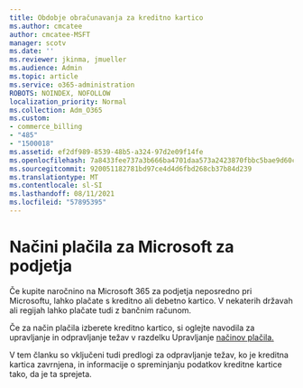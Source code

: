 ```yaml
---
title: Obdobje obračunavanja za kreditno kartico
ms.author: cmcatee
author: cmcatee-MSFT
manager: scotv
ms.date: ''
ms.reviewer: jkinma, jmueller
ms.audience: Admin
ms.topic: article
ms.service: o365-administration
ROBOTS: NOINDEX, NOFOLLOW
localization_priority: Normal
ms.collection: Adm_O365
ms.custom:
- commerce_billing
- "485"
- "1500018"
ms.assetid: ef2df989-8539-48b5-a324-97d2e09f14fe
ms.openlocfilehash: 7a8433fee737a3b666ba4701daa573a2423870fbbc5bae9d60ca7e5df226b843
ms.sourcegitcommit: 920051182781bd97ce4d4d6fbd268cb37b84d239
ms.translationtype: MT
ms.contentlocale: sl-SI
ms.lasthandoff: 08/11/2021
ms.locfileid: "57895395"
---
```

# <a name="payment-methods-for-microsoft-for-business"></a>Načini plačila za Microsoft za podjetja

Če kupite naročnino na Microsoft 365 za podjetja neposredno pri Microsoftu, lahko plačate s kreditno ali debetno kartico. V nekaterih državah ali regijah lahko plačate tudi z bančnim računom.
  
Če za način plačila izberete kreditno kartico, si oglejte navodila za upravljanje in odpravljanje težav v razdelku Upravljanje [načinov plačila.](https://docs.microsoft.com/microsoft-365/commerce/billing-and-payments/manage-payment-methods)
  
V tem članku so vključeni tudi predlogi za odpravljanje težav, ko je kreditna kartica zavrnjena, in informacije o spreminjanju podatkov kreditne kartice tako, da je ta sprejeta.